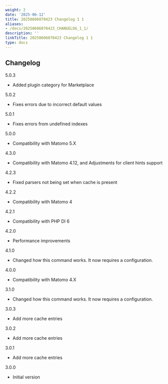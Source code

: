```yaml
---
weight: 2
date: '2025-06-12'
title: 20250606070423 Changelog 1 1
aliases:
- /docs/20250606070423_CHANGELOG_1_1/
description: ''
linkTitle: 20250606070423 Changelog 1 1
type: docs
---
```


## Changelog

5.0.3
- Added plugin category for Marketplace

5.0.2
- Fixes errors due to incorrect default values

5.0.1
- Fixes errors from undefined indexes

5.0.0
- Compatibility with Matomo 5.X

4.3.0
- Compatibility with Matomo 4.12, and Adjustments for client hints support

4.2.3
- Fixed parsers not being set when cache is present

4.2.2
- Compatibility with Matomo 4

4.2.1
- Compatibility with PHP DI 6

4.2.0
- Performance improvements

4.1.0
- Changed how this command works. It now requires a configuration.

4.0.0
- Compatibility with Matomo 4.X

3.1.0
- Changed how this command works. It now requires a configuration.

3.0.3
- Add more cache entries

3.0.2
- Add more cache entries

3.0.1
- Add more cache entries

3.0.0
- Initial version
